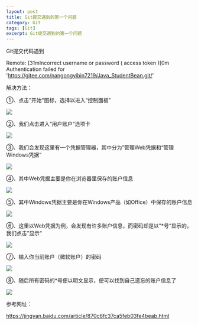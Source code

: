 ```yaml
---
layout: post
title: Git提交遇到的第一个问题
category: Git
tags: [Git]
excerpt: Git提交遇到的第一个问题
---
```


Git提交代码遇到

Remote: [31mIncorrect username or password ( access token )[0m Authentication failed for 'https://gitee.com/nangongyibin7219/Java_StudentBean.git/'

解决方法：

①、点击"开始"图标，选择以进入“控制面板”

![](http://www.nangongyibin.com/assets/images/gat1.png)


②、我们点击进入“用户账户“选项卡

![](http://www.nangongyibin.com/assets/images/gat2.png)

③、我们会发现这里有一个凭据管理器，其中分为”管理Web凭据和“管理Windows凭据“

![](http://www.nangongyibin.com/assets/images/gat3.png)

④、其中Web凭据主要是你在浏览器里保存的账户信息

![](http://www.nangongyibin.com/assets/images/gat4.png)

⑤、其中Windows凭据主要是你在Windows产品（如Office）中保存的账户信息


![](http://www.nangongyibin.com/assets/images/gat5.png)

⑥、这里以Web凭据为例，会发现有许多账户信息，而密码却是以”*号“显示的，我们点击”显示“


![](http://www.nangongyibin.com/assets/images/gat6.png)


⑦、输入你当前账户（微软账户）的密码


![](http://www.nangongyibin.com/assets/images/gat7.png)

⑧、随后所有密码的*号便以明文显示，便可以找到自己遗忘的账户信息了


![](http://www.nangongyibin.com/assets/images/gat8.png)

参考网址：

<https://jingyan.baidu.com/article/870c6fc37ca5feb03fe4beab.html>